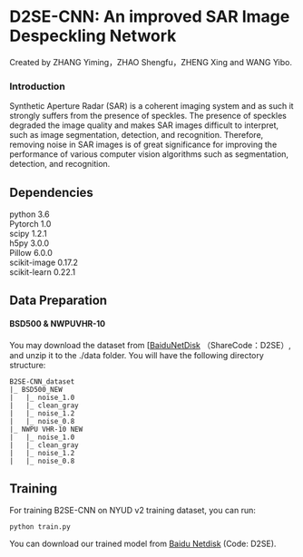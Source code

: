 # D2SE-CNN: An improved SAR Image Despeckling Network

Created by ZHANG Yiming，ZHAO Shengfu，ZHENG Xing and WANG Yibo.

### Introduction

Synthetic Aperture Radar (SAR) is a coherent imaging system and as such it strongly suffers from the presence of speckles. 
The presence of speckles degraded the image quality and makes SAR images difficult to interpret, such as image segmentation, detection, and recognition.
Therefore, removing noise in SAR images is of great significance for improving the performance of various computer vision algorithms such as segmentation, detection, and recognition.


## Dependencies
python 3.6  
Pytorch 1.0  
scipy 1.2.1  
h5py 3.0.0  
Pillow 6.0.0  
scikit-image 0.17.2  
scikit-learn 0.22.1

## Data Preparation

#### BSD500 & NWPUVHR-10

You may download the dataset from [[BaiduNetDisk](https://pan.baidu.com/s/1fhM6EWaT6MZ5wc0kkupYCw?pwd=D2SE) （ShareCode：D2SE）, and unzip it to the ./data folder. You will have the following directory structure:
```
B2SE-CNN_dataset
|_ BSD500_NEW
|   |_ noise_1.0
|   |_ clean_gray
|   |_ noise_1.2
|   |_ noise_0.8
|_ NWPU VHR-10 NEW
|   |_ noise_1.0
|   |_ clean_gray
|   |_ noise_1.2
|   |_ noise_0.8
```

## Training

For training B2SE-CNN on NYUD v2 training dataset, you can run:

```
python train.py
```
You can download our trained model from [Baidu Netdisk](https://pan.baidu.com/s/1UuH194wLiVPf_TC291HrnA?pwd=D2SE) (Code: D2SE).

